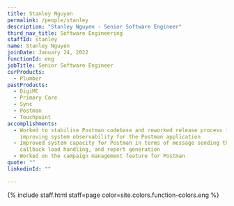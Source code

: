 ```yaml
---
title: Stanley Nguyen
permalink: /people/stanley
description: "Stanley Nguyen - Senior Software Engineer"
third_nav_title: Software Engineering
staffId: stanley
name: Stanley Nguyen
joinDate: January 24, 2022
functionId: eng
jobTitle: Senior Software Engineer
curProducts:
  - Plumber
pastProducts:
  - DigiMC
  - Primary Care
  - Sync
  - Postman
  - Touchpoint
accomplishments:
  - Worked to stabilise Postman codebase and reworked release process to
    improving system observability for the Postman application
  - Improved system capacity for Postman in terms of message sending throughput,
    callback load handling, and report generation
  - Worked on the campaign management feature for Postman
quote: ""
linkedinId: ""

---
```


{% include staff.html staff=page color=site.colors.function-colors.eng %}
